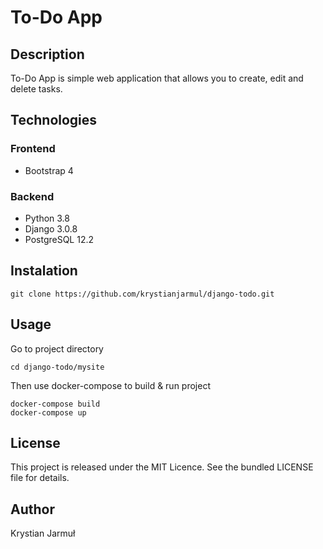 # To-Do App

## Description
To-Do App is simple web application that allows you to create, edit and delete tasks. 


## Technologies
### Frontend
- Bootstrap 4
### Backend
- Python 3.8
- Django 3.0.8
- PostgreSQL 12.2

## Instalation

```
git clone https://github.com/krystianjarmul/django-todo.git
```

## Usage
Go to project directory 

```
cd django-todo/mysite
```
Then use docker-compose to build & run project
```
docker-compose build
docker-compose up
```

## License

This project is released under the MIT Licence. See the bundled LICENSE file for details.

## Author

Krystian Jarmuł
